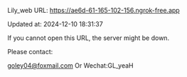 Lily_web URL: https://ae6d-61-165-102-156.ngrok-free.app

Updated at: 2024-12-10 18:31:37

If you cannot open this URL, the server might be down.

Please contact: 

goley04@foxmail.com Or Wechat:GL_yeaH